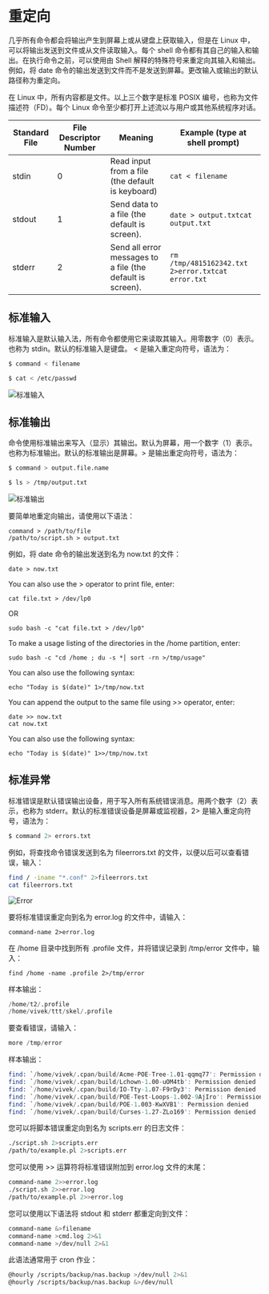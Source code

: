 # 重定向

几乎所有命令都会将输出产生到屏幕上或从键盘上获取输入，但是在 Linux 中，可以将输出发送到文件或从文件读取输入。每个 shell 命令都有其自己的输入和输出。在执行命令之前，可以使用由 Shell 解释的特殊符号来重定向其输入和输出。例如，将 date 命令的输出发送到文件而不是发送到屏幕。更改输入或输出的默认路径称为重定向。

在 Linux 中，所有内容都是文件。以上三个数字是标准 POSIX 编号，也称为文件描述符（FD）。每个 Linux 命令至少都打开上述流以与用户或其他系统程序对话。

| Standard File | File Descriptor Number | Meaning                                                    | Example (type at shell prompt)                    |
| ------------- | ---------------------- | ---------------------------------------------------------- | ------------------------------------------------- |
| stdin         | 0                      | Read input from a file (the default is keyboard)           | `cat < filename`                                  |
| stdout        | 1                      | Send data to a file (the default is screen).               | `date > output.txtcat output.txt`                 |
| stderr        | 2                      | Send all error messages to a file (the default is screen). | `rm /tmp/4815162342.txt 2>error.txtcat error.txt` |

## 标准输入

标准输入是默认输入法，所有命令都使用它来读取其输入。用零数字（0）表示。也称为 stdin。默认的标准输入是键盘。 < 是输入重定向符号，语法为：

```sh
$ command < filename

$ cat < /etc/passwd
```

![标准输入](https://s1.ax1x.com/2020/06/16/NFHI56.png)

## 标准输出

命令使用标准输出来写入（显示）其输出。默认为屏幕，用一个数字（1）表示。也称为标准输出。默认的标准输出是屏幕。> 是输出重定向符号，语法为：

```sh
$ command > output.file.name

$ ls > /tmp/output.txt
```

![标准输出](https://s1.ax1x.com/2020/06/16/NFqG6g.png)

要简单地重定向输出，请使用以下语法：

```
command > /path/to/file
/path/to/script.sh > output.txt
```

例如，将 date 命令的输出发送到名为 now.txt 的文件：

```
date > now.txt
```

You can also use the > operator to print file, enter:

```
cat file.txt > /dev/lp0
```

OR

```
sudo bash -c "cat file.txt > /dev/lp0"
```

To make a usage listing of the directories in the /home partition, enter:

```
sudo bash -c "cd /home ; du -s *│ sort -rn >/tmp/usage"
```

You can also use the following syntax:

```
echo "Today is $(date)" 1>/tmp/now.txt
```

You can append the output to the same file using >> operator, enter:

```
date >> now.txt
cat now.txt
```

You can also use the following syntax:

```
echo "Today is $(date)" 1>>/tmp/now.txt
```

## 标准异常

标准错误是默认错误输出设备，用于写入所有系统错误消息。用两个数字（2）表示，也称为 stderr。默认的标准错误设备是屏幕或监视器，2> 是输入重定向符号，语法为：

```s
$ command 2> errors.txt
```

例如，将查找命令错误发送到名为 fileerrors.txt 的文件，以便以后可以查看错误，输入：

```sh
find / -iname "*.conf" 2>fileerrors.txt
cat fileerrors.txt
```

![Error](https://s1.ax1x.com/2020/06/16/Nkj2X8.png)

要将标准错误重定向到名为 error.log 的文件中，请输入：

```
command-name 2>error.log
```

在 /home 目录中找到所有 .profile 文件，并将错误记录到 /tmp/error 文件中，输入：

```
find /home -name .profile 2>/tmp/error
```

样本输出：

```s
/home/t2/.profile
/home/vivek/ttt/skel/.profile
```

要查看错误，请输入：

```s
more /tmp/error
```

样本输出：

```s
find: `/home/vivek/.cpan/build/Acme-POE-Tree-1.01-qqmq77': Permission denied
find: `/home/vivek/.cpan/build/Lchown-1.00-uOM4tb': Permission denied
find: `/home/vivek/.cpan/build/IO-Tty-1.07-F9rDy3': Permission denied
find: `/home/vivek/.cpan/build/POE-Test-Loops-1.002-9AjIro': Permission denied
find: `/home/vivek/.cpan/build/POE-1.003-KwXVB1': Permission denied
find: `/home/vivek/.cpan/build/Curses-1.27-ZLo169': Permission denied
```

您可以将脚本错误重定向到名为 scripts.err 的日志文件：

```sh
./script.sh 2>scripts.err
/path/to/example.pl 2>scripts.err
```

您可以使用 >> 运算符将标准错误附加到 error.log 文件的末尾：

```sh
command-name 2>>error.log
./script.sh 2>>error.log
/path/to/example.pl 2>>error.log
```

您可以使用以下语法将 stdout 和 stderr 都重定向到文件：

```sh
command-name &>filename
command-name >cmd.log 2>&1
command-name >/dev/null 2>&1
```

此语法通常用于 cron 作业：

```sh
@hourly /scripts/backup/nas.backup >/dev/null 2>&1
@hourly /scripts/backup/nas.backup &>/dev/null
```
